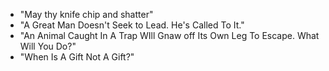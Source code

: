 - "May thy knife chip and shatter"
- "A Great Man Doesn't Seek to Lead. He's Called To It."
- "An Animal Caught In A Trap WIll Gnaw off Its Own Leg To Escape. What Will You Do?"
- "When Is A Gift Not A Gift?"
